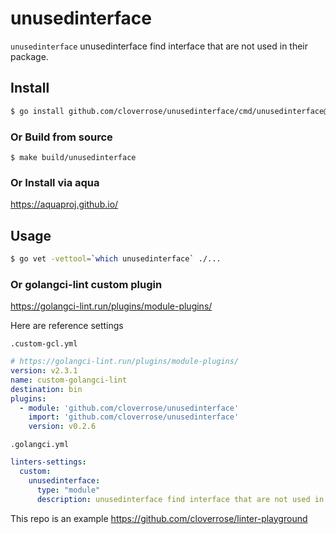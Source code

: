 # unusedinterface

`unusedinterface` unusedinterface find interface that are not used in their package.

## Install

```sh
$ go install github.com/cloverrose/unusedinterface/cmd/unusedinterface@latest
```

### Or Build from source

```shell
$ make build/unusedinterface
```

### Or Install via aqua

https://aquaproj.github.io/


## Usage

```sh
$ go vet -vettool=`which unusedinterface` ./...
```

### Or golangci-lint custom plugin

https://golangci-lint.run/plugins/module-plugins/

Here are reference settings

`.custom-gcl.yml`

```yaml
# https://golangci-lint.run/plugins/module-plugins/
version: v2.3.1
name: custom-golangci-lint
destination: bin
plugins:
  - module: 'github.com/cloverrose/unusedinterface'
    import: 'github.com/cloverrose/unusedinterface'
    version: v0.2.6
```

`.golangci.yml`

```yaml
linters-settings:
  custom:
    unusedinterface:
      type: "module"
      description: unusedinterface find interface that are not used in their package
```

This repo is an example https://github.com/cloverrose/linter-playground
